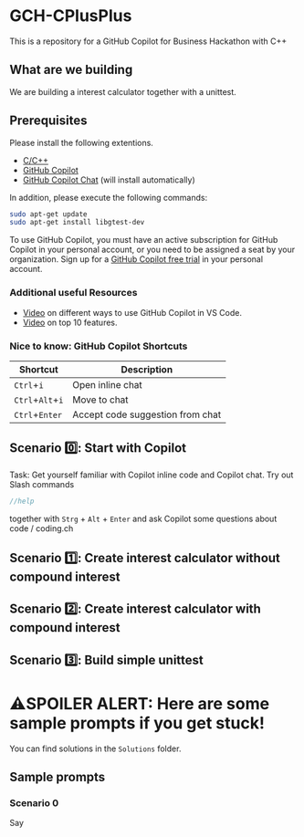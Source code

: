 # GCH-CPlusPlus

This is a repository for a GitHub Copilot for Business Hackathon with C++

## What are we building
We are building a interest calculator together with a unittest. 

## Prerequisites 

Please install the following extentions. 

- [C/C++](https://marketplace.visualstudio.com/items?itemName=ms-vscode.cpptools) 
- [GitHub Copilot](https://marketplace.visualstudio.com/items?itemName=GitHub.copilot)
- [GitHub Copilot Chat](https://marketplace.visualstudio.com/items?itemName=GitHub.copilot-chat) (will install automatically)

In addition, please execute the following commands:
```bash
sudo apt-get update
sudo apt-get install libgtest-dev
```

To use GitHub Copilot, you must have an active subscription for GitHub Copilot in your personal account, or you need to be assigned a seat by your organization. Sign up for a [GitHub Copilot free trial](https://github.com/settings/copilot) in your personal account.

### Additional useful Resources

- [Video](https://www.youtube.com/watch?v=jXp5D5ZnxGM) on different ways to use GitHub Copilot in VS Code.
- [Video](https://www.youtube.com/watch?v=2nPoiUJpDaU) on top 10 features.

### Nice to know: GitHub Copilot Shortcuts

| Shortcut | Description |
| --- | --- |
| `Ctrl`+`i` | Open inline chat |
| `Ctrl`+`Alt`+`i` | Move to chat |
| `Ctrl`+`Enter` | Accept code suggestion from chat |

## Scenario 0️⃣: Start with Copilot
Task: Get yourself familiar with Copilot inline code and Copilot chat. Try out Slash commands

```cpp
//help
```
together with `Strg` + `Alt` + `Enter` and ask Copilot some questions about code / coding.ch

## Scenario 1️⃣: Create interest calculator without compound interest

## Scenario 2️⃣: Create interest calculator with compound interest

## Scenario 3️⃣: Build simple unittest 



# ⚠️SPOILER ALERT: Here are some sample prompts if you get stuck!
You can find solutions in the `Solutions` folder.
## Sample prompts

### Scenario 0
Say 